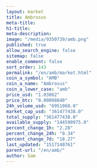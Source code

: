 ```yaml
---
layout: market
title: Ambrosus
meta-title: 
h1-title: 
meta-description: 
image: "/media/9350739/amb.png"
published: true
allow_search_engine: false
sitemap: false
enable_comment: false
sort_order: 143
permalink: "/en/amb/market.html"
coin_a_symbol: "AMB"
coin_a_name: "Ambrosus"
coin_a_lower_case: "amb"
price_usd: "1.03862"
price_btc: "0.00008840"
24h_volume_usd: "6951060.0"
market_cap_usd: "361477438.0"
total_supply: "361477438.0"
available_supply: "144590975.0"
percent_change_1h: "2.28"
percent_change_24h: "0.34"
percent_change_7d: "18.27"
last_updated: "1517140761"
parent-url: "/en/amb/"
author: Sam
---
```


